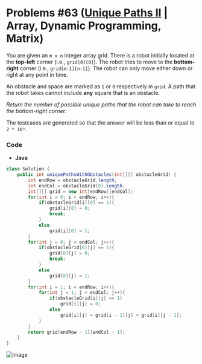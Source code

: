 # Problems #63 ([Unique Paths II](https://leetcode.com/problems/unique-paths-ii/) | Array, Dynamic Programming, Matrix)

You are given an `m x n` integer array grid. There is a robot initially located at the **top-left** corner (i.e., `grid[0][0]`). The robot tries to move to the **bottom-right** corner (i.e., `grid[m-1][n-1]`). The robot can only move either down or right at any point in time.

An obstacle and space are marked as `1` or `0` respectively in `grid`. A path that the robot takes cannot include **any** square that is an obstacle.

*Return the number of possible unique paths that the robot can take to reach the bottom-right corner.*

The testcases are generated so that the answer will be less than or equal to `2 * 10⁹`.

### Code

- **Java**
```java
class Solution {
    public int uniquePathsWithObstacles(int[][] obstacleGrid) {
        int endRow = obstacleGrid.length;
        int endCol = obstacleGrid[0].length;
        int[][] grid = new int[endRow][endCol];
        for(int i = 0; i < endRow; i++){
            if(obstacleGrid[i][0] == 1){
                grid[i][0] = 0;
                break;
            }
            else
                grid[i][0] = 1;
        }
        for(int j = 0; j < endCol; j++){
            if(obstacleGrid[0][j] == 1){
                grid[0][j] = 0;
                break;
            }
            else
                grid[0][j] = 1; 
        }
        for(int i = 1; i < endRow; i++){
            for(int j = 1; j < endCol; j++){
                if(obstacleGrid[i][j] == 1)
                    grid[i][j] = 0;
                else
                    grid[i][j] = grid[i - 1][j] + grid[i][j - 1];
            }
        }
        return grid[endRow - 1][endCol - 1];
    }
}
```
![image](https://user-images.githubusercontent.com/89616705/189095854-50a15486-4beb-4cfa-a7aa-18285bacb1d7.png)
